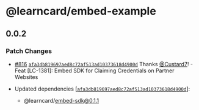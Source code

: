 # @learncard/embed-example

## 0.0.2

### Patch Changes

-   [#816](https://github.com/learningeconomy/LearnCard/pull/816) [`afa3db819697aed8c72af513ad10373618d4900d`](https://github.com/learningeconomy/LearnCard/commit/afa3db819697aed8c72af513ad10373618d4900d) Thanks [@Custard7](https://github.com/Custard7)! - Feat [LC-1381]: Embed SDK for Claiming Credentials on Partner Websites

-   Updated dependencies [[`afa3db819697aed8c72af513ad10373618d4900d`](https://github.com/learningeconomy/LearnCard/commit/afa3db819697aed8c72af513ad10373618d4900d)]:
    -   @learncard/embed-sdk@0.1.1
